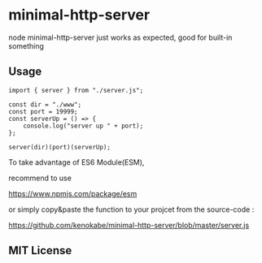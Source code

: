 # minimal-http-server
node minimal-http-server just works as expected, good for built-in something


## Usage

```
import { server } from "./server.js";

const dir = "./www";
const port = 19999;
const serverUp = () => {
    console.log("server up " + port);
};

server(dir)(port)(serverUp);

```


To take advantage of ES6 Module(ESM),

recommend to use

https://www.npmjs.com/package/esm


or simply copy&paste the function to your projcet from the source-code :

https://github.com/kenokabe/minimal-http-server/blob/master/server.js

## MIT License

